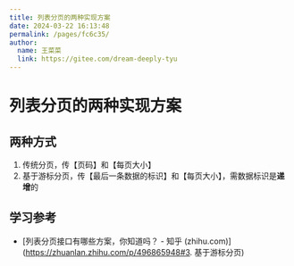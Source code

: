```yaml
---
title: 列表分页的两种实现方案
date: 2024-03-22 16:13:48
permalink: /pages/fc6c35/
author: 
  name: 王菜菜
  link: https://gitee.com/dream-deeply-tyu
---
```

# 列表分页的两种实现方案

## 两种方式

1. 传统分页，传【页码】和【每页大小】
2. 基于游标分页，传【最后一条数据的标识】和【每页大小】，需数据标识是**递增**的





## 学习参考

- [列表分页接口有哪些方案，你知道吗？ - 知乎 (zhihu.com)](https://zhuanlan.zhihu.com/p/496865948#3. 基于游标分页)